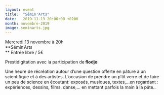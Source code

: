 ```yaml
---
layout: event
title:  "Sémin'Arts"
date:   2019-11-13 20:00:00 +0200
month: novembre-2019
image: seminarts.jpg
---
```



  Mercredi 13 novembre à 20h  
**Sémin’Arts  
** Entrée libre / 5€



Prestidigitation avec la participation de<strong> flodjo</strong>

Une heure de récréation autour d’une question offerte en pâture à un scientifique et à des artistes. L’occasion de prendre un p’tit verre et de faire un peu de science en écoutant: exposés, musiques, textes,…en regardant : expériences, dessins, films, danse,… en mettant parfois la main à la pâte..